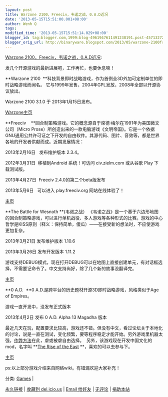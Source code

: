 ```yaml
---
layout: post
title: Warzone 2100，Freeciv，韦诺之战，0.A.D近况
date: '2013-05-15T15:51:00.001+08:00'
author: Wenh Q
tags:
modified_time: '2013-05-15T15:51:14.029+08:00'
blogger_id: tag:blogger.com,1999:blog-4961947611491238191.post-4571327297184166156
blogger_orig_url: http://binaryware.blogspot.com/2013/05/warzone-2100freeciv0ad.html
---
```

[Warzone
2100，Freeciv，韦诺之战，0.A.D近况](http://linuxtoy.org/archives/warzone-2100%ef%bc%8cfreeciv%ef%bc%8c%e9%9f%a6%e8%af%ba%e4%b9%8b%e6%88%98%ef%bc%8c0-a-d%e8%bf%91%e5%86%b5.html):

发几个开源游戏的最新进展吧，工作再忙，也要休息嘛！

**Warzone 2100
 **科技背景即时战略游戏，作为首例全3D外加可定制单位的即时战略游戏而闻名。
它与1999年发售，2004年GPL发放，2008年全部以开源协议放出。

Warzone 2100 3.1.0 于 2013年1月15日发布。

[Warzone主页](http://www.wz2100.net/)

**Freeciv  
 **回合制策略游戏。它的概念源自于席德·梅尔在1991年为美国微文公司（Micro
Prose）所创造出来的一款电脑游戏《文明帝国》。它是一个依据GNU通用公共许可证之下开发的自由软件。其源代码、图片、音效等，都是世界各地的开发者供献而成。近期发展情况：

2013年2月16日   发布维护版本 2.3.4。

2012年3月31日  移植到Android 系统！可访问 civ.zielm.com 或从谷歌 Play
下载测试版。

2013年4月27日  Freeciv 2.4.0的第二个beta版发布

2013年5月6日   可以进入 play.freeciv.org 网站在线体验了！

[主页](http://freeciv.wikia.com/wiki/Main_Page)

**The Battle for
Wesnoth **(韦诺之战） 《韦诺之战》是一个基于六边形地图的回合制策略游戏，可以进行单机战役、多人游戏等各种形式的比赛。游戏的中心哲学是KISS原则（释义：保持简单，傻瓜）——在接受新的想法时，不应使游戏更加复杂。

2013年3月21日 发布维护版本 1.10.6

2013年3月26日 发布开发版本 1.11.2

游戏支持DEBUG模式，现在打开DEBUG可以在地图上直接创建单元，有对话框选择，不需要记命令了。中文支持尚好，除了几个新的故事没翻译完。

[主页](http://www.wesnoth.org/)

**0 A.D.  **0 A.D.是跨平台的历史题材开源3D即时战略游戏，风格类似于Age of
Empires。

游戏一直开发中，没发布正式版本

2013年4月2日 发布 0 A.D. Alpha 13 Magadha 版本

最近几天在玩，配置要求比较高，游戏还不错。但没有中文，看过论坛关于本地化的讨论，说是一直在测试，变化频繁，要等程序稳定才能开始。另外游戏里机器太强，[作弊方法](http://trac.wildfiregames.com/wiki/Manual_Cheats)在此，虐或被虐自由选择。
 另外，该游戏现在开发中国文化的mod，名字叫 **[The Rise of the
East](http://www.moddb.com/mods/rote) **，喜欢的可以去参与下。

[主页](http://play0ad.com/)

ps:以上部分游戏介绍来自网络wiki。有错漏欢迎大家补充！


分类:
[Games](http://linuxtoy.org/category/games "查看 Games 中的全部文章") |

[永久链接](http://linuxtoy.org/archives/warzone-2100%ef%bc%8cfreeciv%ef%bc%8c%e9%9f%a6%e8%af%ba%e4%b9%8b%e6%88%98%ef%bc%8c0-a-d%e8%bf%91%e5%86%b5.html)
|
[收藏到
del.icio.us](http://delicious.com/save?url=http://linuxtoy.org/archives/warzone-2100%ef%bc%8cfreeciv%ef%bc%8c%e9%9f%a6%e8%af%ba%e4%b9%8b%e6%88%98%ef%bc%8c0-a-d%e8%bf%91%e5%86%b5.html&title=Warzone%202100%EF%BC%8CFreeciv%EF%BC%8C%E9%9F%A6%E8%AF%BA%E4%B9%8B%E6%88%98%EF%BC%8C0.A.D%E8%BF%91%E5%86%B5)
|
[Email
给好友](mailto:?Subject=Check+This+Out&body=I+think+you'll+like+this:+http://linuxtoy.org/archives/warzone-2100%EF%BC%8Cfreeciv%EF%BC%8C%E9%9F%A6%E8%AF%BA%E4%B9%8B%E6%88%98%EF%BC%8C0-a-d%E8%BF%91%E5%86%B5.html)
|
[无评论](http://linuxtoy.org/archives/warzone-2100%ef%bc%8cfreeciv%ef%bc%8c%e9%9f%a6%e8%af%ba%e4%b9%8b%e6%88%98%ef%bc%8c0-a-d%e8%bf%91%e5%86%b5.html#comments)
|
[捐助本站](http://linuxtoy.org/faq/donate)
